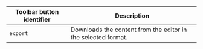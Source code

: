 | Toolbar button identifier | Description                                                   |
|---------------------------|---------------------------------------------------------------|
| `export`                  | Downloads the content from the editor in the selected format. |
